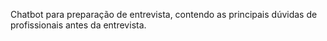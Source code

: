 Chatbot para preparação de entrevista, contendo as principais dúvidas de profissionais antes da entrevista. 
